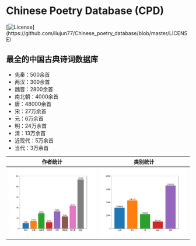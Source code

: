 # Chinese Poetry Database (CPD)
[![License](https://img.shields.io/badge/license-CC--BY--4.0-blue.svg?)](https://github.com/liujun77/Chinese_poetry_database/blob/master/LICENSE)
## 最全的中国古典诗词数据库
* 先秦：500余首
* 两汉：300余首
* 魏晋：2800余首
* 南北朝：4000余首
* 唐：48000余首
* 宋：27万余首
* 元：6万余首
* 明：24万余首
* 清：13万余首
* 近现代：5万余首
* 当代：3万余首

|作者统计|类别统计|
| :---: | :---: |
| ![作者统计](https://github.com/liujun77/Chinese_poetry_database/blob/master/img/authors.png "作者统计")| ![类别统计](https://github.com/liujun77/Chinese_poetry_database/blob/master/img/types.png "类别统计")|
